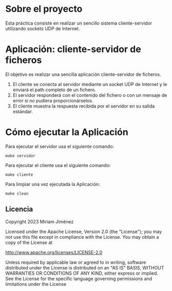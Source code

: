 # Sobre el proyecto 
Esta práctica consiste en realizar un sencillo sistema cliente-servidor utilizando sockets UDP de Internet. 

# Aplicación: cliente-servidor de ficheros
El objetivo es realizar una sencilla aplicación cliente-servidor de ficheros. 
1. El cliente se conecta al servidor mediante un socket UDP de Internet y le enviará el path completo de un fichero.
2. El servidor responderá con el contenido del fichero o con un mensaje de error si no pudiera proporcionárselos. 
3. El cliente muestra la respuesta recibida por el servidor en su salida estándar.

# Cómo ejecutar la Aplicación
Para ejecutar el servidor usa el siguiente comando:

    make servidor

Para ejecutar el cliente usa el siguiente comando:

    make cliente

Para limpiar una vez ejecutada la Aplicación:

    make clean

## Licencia

Copyright 2023 Miriam Jiménez

 Licensed under the Apache License, Version 2.0 (the "License");
 you may not use this file except in compliance with the License.
 You may obtain a copy of the License at
	
  http://www.apache.org/licenses/LICENSE-2.0
	
  Unless required by applicable law or agreed to in writing, software
  distributed under the License is distributed on an "AS IS" BASIS,
  WITHOUT WARRANTIES OR CONDITIONS OF ANY KIND, either express or implied.
  See the License for the specific language governing permissions and
  limitations under the License